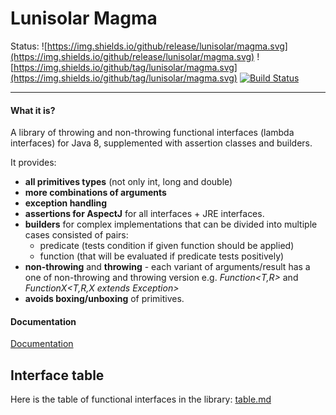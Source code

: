 Lunisolar Magma
===============


Status: ![https://img.shields.io/github/release/lunisolar/magma.svg](https://img.shields.io/github/release/lunisolar/magma.svg)
![https://img.shields.io/github/tag/lunisolar/magma.svg](https://img.shields.io/github/tag/lunisolar/magma.svg)
[![Build Status](https://travis-ci.org/lunisolar/magma.svg?branch=master)](https://travis-ci.org/lunisolar/magma)

-----------------------------------------
#### What it is?

A library of throwing and non-throwing functional interfaces (lambda interfaces) for Java 8, supplemented with assertion classes and builders.

It provides: 

+ **all primitives types** (not only int, long and double)
+ **more combinations of arguments**
+ **exception handling**
+ **assertions for AspectJ** for all interfaces + JRE interfaces.
+ **builders** for complex implementations that can be divided into multiple cases consisted of pairs:
    + predicate (tests condition if given function should be applied)
    + function (that will be evaluated if predicate tests positively)
+ **non-throwing** and **throwing** - each variant of arguments/result has a one of non-throwing and throwing version e.g. _Function<T,R>_ and _FunctionX<T,R,X extends Exception>_
+ **avoids boxing/unboxing** of primitives.


#### Documentation

[Documentation](http://lunisolar.eu/magma)

## Interface table

Here is the table of functional interfaces in the library: [table.md](table.md)